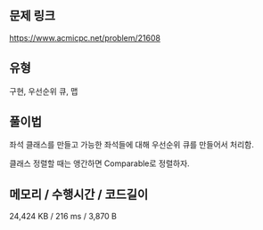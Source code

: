 ## 문제 링크

https://www.acmicpc.net/problem/21608

## 유형

구현, 우선순위 큐, 맵

## 풀이법

좌석 클래스를 만들고 가능한 좌석들에 대해 우선순위 큐를 만들어서 처리함.

클래스 정렬할 때는 앵간하면 Comparable로 정렬하자.

## 메모리 / 수행시간 / 코드길이

24,424 KB / 216 ms / 3,870 B
